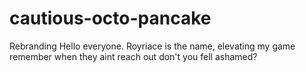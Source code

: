# cautious-octo-pancake
Rebranding
Hello everyone. Royriace is the name, elevating my game remember when they aint reach out don't you fell ashamed?

